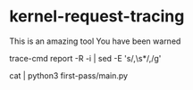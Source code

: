 # kernel-request-tracing

This is an amazing tool
You have been warned

trace-cmd report -R -i <path to trace.dat> | sed -E 's/,\s*/,/g'

<!--TODO Regex for removing first few lines with CPU numbers in the report -->

cat <path to report> | python3 first-pass/main.py <path to pids.txt> <Gateway IP>